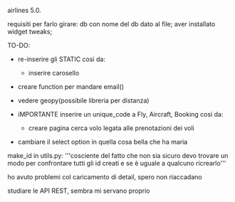 airlines 5.0.

requisiti per farlo girare:
    db con nome del db dato al file;
    aver installato widget tweaks;

TO-DO:
- re-inserire gli STATIC cosi da:
    - inserire carosello
- creare function per mandare email()
- vedere geopy(possibile libreria per distanza)
- iMPORTANTE inserire un unique_code a Fly, Aircraft, Booking cosi da:
    - creare pagina cerca volo legata alle prenotazioni dei voli

- cambiare il select option in quella cosa bella che ha maria



make_id in utils.py:
'''cosciente del fatto che non sia sicuro
devo trovare un modo per confrontare tutti gli id creati e
se è uguale a qualcuno ricrearlo'''



ho avuto problemi col caricamento di detail, spero non riaccadano

studiare le API REST, sembra mi servano proprio